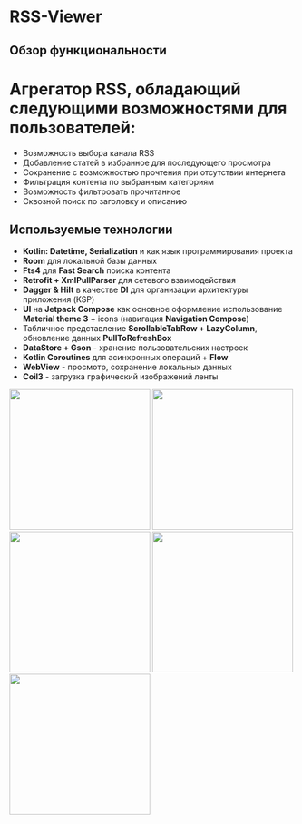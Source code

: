 # RSS-Viewer

## Обзор функциональности

# Агрегатор RSS, обладающий следующими возможностями для пользователей:

- Возможность выбора канала RSS
- Добавление статей в избранное для последующего просмотра
- Сохранение с возможностью прочтения при отсутствии интернета
- Фильтрация контента по выбранным категориям
- Возможность фильтровать прочитанное
- Сквозной поиск по заголовку и описанию

## Используемые технологии
- **Kotlin: Datetime, Serialization** и как язык программирования проекта
- **Room** для локальной базы данных
- **Fts4** для **Fast Search** поиска контента
- **Retrofit + XmlPullParser** для сетевого взаимодействия
- **Dagger & Hilt** в качестве **DI** для организации архитектуры приложения (KSP)
- **UI** на **Jetpack Compose** как основное оформление использование **Material theme 3** + icons (навигация **Navigation Compose**)
- Табличное представление **ScrollableTabRow + LazyColumn**, обновление данных **PullToRefreshBox**
- **DataStore<Preferences> + Gson** - хранение пользовательских настроек
- **Kotlin Coroutines** для асинхронных операций + **Flow**
- **WebView** - просмотр, сохранение локальных данных
- **Coil3** - загрузка графический изображений ленты


<img src="https://github.com/user-attachments/assets/63598881-abc5-4818-88d0-e5cd784bd980" width="248">
<img src="https://github.com/user-attachments/assets/19f15364-d3e5-405a-a4e3-9f9611953fb0" width="248">
<img src="https://github.com/user-attachments/assets/0db48aee-0a1c-4224-afa6-6179533ec9d0" width="248">
<img src="https://github.com/user-attachments/assets/9cfd7e6c-5e1b-4039-ba03-96534c5a4e27" width="248">


<img src="https://github.com/user-attachments/assets/495101a7-fb29-49fd-b485-a729d8ccd53d" width="248">
